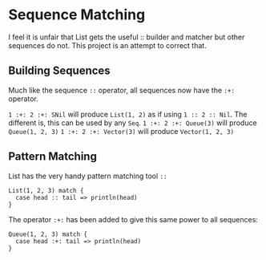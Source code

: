 Sequence Matching
================

I feel it is unfair that List gets the useful :: builder and matcher but other sequences do not. This project is an attempt to correct that.

Building Sequences
-----------------

Much like the sequence `::` operator, all sequences now have the `:+:` operator.

`1 :+: 2 :+: SNil` will produce `List(1, 2)` as if using `1 :: 2 :: Nil`. The different is, this can be used by any `Seq`.
`1 :+: 2 :+: Queue(3)` will produce `Queue(1, 2, 3)`
`1 :+: 2 :+: Vector(3)` will produce `Vector(1, 2, 3)`

Pattern Matching
----------------

List has the very handy pattern matching tool `::`

```
List(1, 2, 3) match {
  case head :: tail => println(head)
}
``` 

The operator `:+:` has been added to give this same power to all sequences:

```
Queue(1, 2, 3) match {
  case head :+: tail => println(head)
}
```
